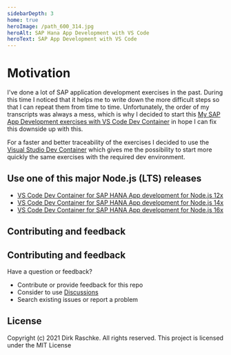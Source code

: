 ```yaml
---
sidebarDepth: 3
home: true       
heroImage: /path_600_314.jpg
heroAlt: SAP Hana App Development with VS Code
heroText: SAP App Development with VS Code
---
```


# Motivation

I've done a lot of SAP application development exercises in the past. During this time I noticed that it helps me to write down the more difficult steps so that I can repeat them from time to time. Unfortunately, the order of my transcripts was always a mess, which is why I decided to start this [My SAP App Development exercises with VS Code Dev Container](https://draschke.github.io/my-SAP-exercises-with-VSCode/config/basics.html) in hope I can fix this downside up with this.  

For a faster and better traceability of the exercises I decided to use the [Visual Studio Dev Container](https://code.visualstudio.com/docs/remote/containers-tutorial) which gives me the possibility to start more quickly the same exercises with the required dev environment.

## Use one of this major Node.js (LTS) releases

- [VS Code Dev Container for SAP HANA App development for Node.js 12x](https://draschke.github.io/vsc-sap-hana-mta-dev-env-node12x/)
- [VS Code Dev Container for SAP HANA App development for Node.js 14x](https://draschke.github.io/vsc-sap-hana-mta-dev-env-node14x/)
- [VS Code Dev Container for SAP HANA App development for Node.js 16x](https://draschke.github.io/vsc-sap-hana-mta-dev-env-node16x/)

## Contributing and feedback

## Contributing and feedback

Have a question or feedback?

- Contribute or provide feedback for this repo
- Consider to use [Discussions](https://github.com/draschke/my-SAP-exercises-with-VSCode/discussions)
- Search existing issues or report a problem

## License

Copyright (c) 2021 Dirk Raschke. All rights reserved. This project is licensed under the MIT License

